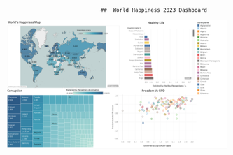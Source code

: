                                   ##  World Happiness 2023 Dashboard

![Dashboard Screenshot](Dashboard_Screen.png)
